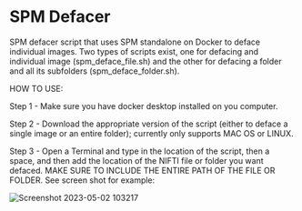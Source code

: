 # SPM Defacer
 SPM defacer script that uses SPM standalone on Docker to deface individual images. Two types of scripts exist, one for defacing  and individual image (spm_deface_file.sh) and the other for defacing a folder and all its subfolders (spm_deface_folder.sh).

 HOW TO USE:
 
 Step 1 - Make sure you have docker desktop installed on you computer.

 Step 2 - Download the appropriate version of the script (either to deface a single image or an entire folder); currently only supports MAC OS or LINUX.  

 Step 3 - Open a Terminal and type in the location of the script, then a space, and then add the location of the NIFTI file or folder you want defaced. MAKE SURE TO INCLUDE THE ENTIRE PATH OF THE FILE OR FOLDER. 
          See screen shot for example:

![Screenshot 2023-05-02 103217](https://user-images.githubusercontent.com/92279821/235742157-1dfaa480-ae82-45a2-9fb6-b0839f725d3e.png)
